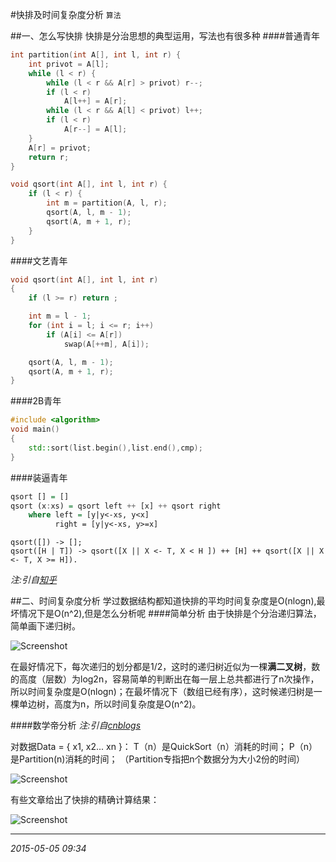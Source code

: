 #快排及时间复杂度分析
``算法``

##一、怎么写快排
快排是分治思想的典型运用，写法也有很多种
####普通青年
```C
int partition(int A[], int l, int r) {
    int privot = A[l];
    while (l < r) {
        while (l < r && A[r] > privot) r--;
        if (l < r)
            A[l++] = A[r];
        while (l < r && A[l] < privot) l++;
        if (l < r)
            A[r--] = A[l];
    }
    A[r] = privot;
    return r;
}

void qsort(int A[], int l, int r) {
    if (l < r) {
        int m = partition(A, l, r);
        qsort(A, l, m - 1);
        qsort(A, m + 1, r);
    }
}
```
####文艺青年
```C
void qsort(int A[], int l, int r)
{
    if (l >= r) return ;

    int m = l - 1;
    for (int i = l; i <= r; i++)
        if (A[i] <= A[r])
            swap(A[++m], A[i]);

    qsort(A, l, m - 1);
    qsort(A, m + 1, r);
}
```
####2B青年
```C++
#include <algorithm>
void main()
{
    std::sort(list.begin(),list.end(),cmp);
}
```
####装逼青年
```haskell
qsort [] = []
qsort (x:xs) = qsort left ++ [x] ++ qsort right
    where left = [y|y<-xs, y<x]
          right = [y|y<-xs, y>=x]
```
```
qsort([]) -> [];
qsort([H | T]) -> qsort([X || X <- T, X < H ]) ++ [H] ++ qsort([X || X <- T, X >= H]).
```

*注:引自[知乎](http://www.zhihu.com/question/24361443)*

##二、时间复杂度分析
学过数据结构都知道快排的平均时间复杂度是O(nlogn),最坏情况下是O(n^2),但是怎么分析呢
####简单分析
由于快排是个分治递归算法，简单画下递归树。

![Screenshot](https://raw.githubusercontent.com/yimun/Blog/master/blogs/006.快排及时间复杂度分析/tree.png)

在最好情况下，每次递归的划分都是1/2，这时的递归树近似为一棵**满二叉树**，数的高度（层数）为log2n，容易简单的判断出在每一层上总共都进行了n次操作，所以时间复杂度是O(nlogn)；在最坏情况下（数组已经有序），这时候递归树是一棵单边树，高度为n，所以时间复杂度是O(n^2)。

####数学帝分析
*注:引自[cnblogs](http://www.cnblogs.com/javawebsoa/p/3194015.html)*


对数据Data = { x1, x2... xn }：
T（n）是QuickSort（n）消耗的时间；
P（n）是Partition(n)消耗的时间；
（Partition专指把n个数据分为大小2份的时间）

![Screenshot](https://raw.githubusercontent.com/yimun/Blog/master/blogs/006.快排及时间复杂度分析/math.png)

有些文章给出了快排的精确计算结果：

![Screenshot](https://raw.githubusercontent.com/yimun/Blog/master/blogs/006.快排及时间复杂度分析/f.png)




---
*2015-05-05 09:34*